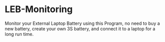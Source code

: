 # LEB-Monitoring
 Monitor your External Laptop Battery using this Program, no need to buy a new battery, create your own 3S battery, and connect it to a laptop for a long run time.
